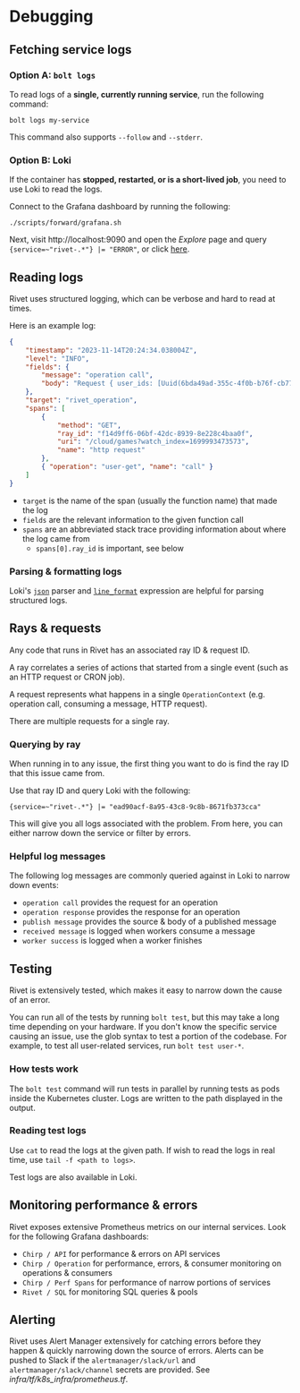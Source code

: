 # Debugging

## Fetching service logs

### Option A: `bolt logs`

To read logs of a **single, currently running service**, run the following command:

```
bolt logs my-service
```

This command also supports `--follow` and `--stderr`.

### Option B: Loki

If the container has **stopped, restarted, or is a short-lived job**, you need to use Loki to read the logs.

Connect to the Grafana dashboard by running the following:

```
./scripts/forward/grafana.sh
```

Next, visit http://localhost:9090 and open the _Explore_ page and query `{service=~"rivet-.*"} |= "ERROR"`, or click [here](http://localhost:9090/explore?panes=%7B%22DNM%22:%7B%22datasource%22:%22loki%22,%22queries%22:%5B%7B%22refId%22:%22A%22,%22expr%22:%22%7Bservice%3D~%5C%22rivet-.*%5C%22%7D%20%7C%3D%20%5C%22ERROR%5C%22%22,%22queryType%22:%22range%22,%22datasource%22:%7B%22type%22:%22loki%22,%22uid%22:%22loki%22%7D,%22editorMode%22:%22code%22%7D%5D,%22range%22:%7B%22from%22:%22now-6h%22,%22to%22:%22now%22%7D%7D%7D&schemaVersion=1&orgId=1).

## Reading logs

Rivet uses structured logging, which can be verbose and hard to read at times.

Here is an example log:

```json
{
	"timestamp": "2023-11-14T20:24:34.038004Z",
	"level": "INFO",
	"fields": {
		"message": "operation call",
		"body": "Request { user_ids: [Uuid(6bda49ad-355c-4f0b-b76f-cb773f4ba9df)] }"
	},
	"target": "rivet_operation",
	"spans": [
		{
			"method": "GET",
			"ray_id": "f14d9ff6-06bf-42dc-8939-8e228c4baa0f",
			"uri": "/cloud/games?watch_index=1699993473573",
			"name": "http request"
		},
		{ "operation": "user-get", "name": "call" }
	]
}
```

-   `target` is the name of the span (usually the function name) that made the log
-   `fields` are the relevant information to the given function call
-   `spans` are an abbreviated stack trace providing information about where the log came from
    -   `spans[0].ray_id` is important, see below

### Parsing & formatting logs

Loki's [`json`](https://grafana.com/docs/loki/latest/query/log_queries/#parser-expression) parser and [`line_format`](https://grafana.com/docs/loki/latest/query/log_queries/#line-format-expression) expression are helpful for parsing structured logs.

## Rays & requests

Any code that runs in Rivet has an associated ray ID & request ID.

A ray correlates a series of actions that started from a single event (such as an HTTP request or CRON job).

A request represents what happens in a single `OperationContext` (e.g. operation call, consuming a message, HTTP request).

There are multiple requests for a single ray.

### Querying by ray

When running in to any issue, the first thing you want to do is find the ray ID that this issue came from.

Use that ray ID and query Loki with the following:

```
{service=~"rivet-.*"} |= "ead90acf-8a95-43c8-9c8b-8671fb373cca"
```

This will give you all logs associated with the problem. From here, you can either narrow down the service or filter by errors.

### Helpful log messages

The following log messages are commonly queried against in Loki to narrow down events:

-   `operation call` provides the request for an operation
-   `operation response` provides the response for an operation
-   `publish message` provides the source & body of a published message
-   `received message` is logged when workers consume a message
-   `worker success` is logged when a worker finishes

## Testing

Rivet is extensively tested, which makes it easy to narrow down the cause of an error.

You can run all of the tests by running `bolt test`, but this may take a long time depending on your hardware. If you don't know the specific service causing an issue, use the glob syntax to test a portion of the codebase. For example, to test all user-related services, run `bolt test user-*`.

### How tests work

The `bolt test` command will run tests in parallel by running tests as pods inside the Kubernetes cluster. Logs are written to the path displayed in the output.

### Reading test logs

Use `cat` to read the logs at the given path. If wish to read the logs in real time, use `tail -f <path to logs>`.

Test logs are also available in Loki.

## Monitoring performance & errors

Rivet exposes extensive Prometheus metrics on our internal services. Look for the following Grafana dashboards:

-   `Chirp / API` for performance & errors on API services
-   `Chirp / Operation` for performance, errors, & consumer monitoring on operations & consumers
-   `Chirp / Perf Spans` for performance of narrow portions of services
-   `Rivet / SQL` for monitoring SQL queries & pools

## Alerting

Rivet uses Alert Manager extensively for catching errors before they happen & quickly narrowing down the source of errors. Alerts can be pushed to Slack if the `alertmanager/slack/url` and `alertmanager/slack/channel` secrets are provided. See _infra/tf/k8s_infra/prometheus.tf_.
